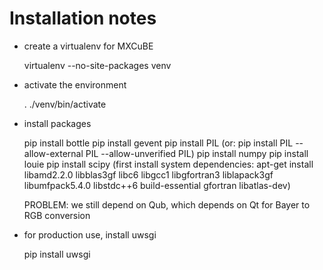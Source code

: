 # Installation notes

* create a virtualenv for MXCuBE
    
    virtualenv --no-site-packages venv

* activate the environment

    . ./venv/bin/activate

* install packages

    pip install bottle
    pip install gevent
    pip install PIL 
      (or: pip install PIL --allow-external PIL --allow-unverified PIL)
    pip install numpy
    pip install louie
    pip install scipy 
      (first install system dependencies:
       apt-get install libamd2.2.0 libblas3gf libc6 libgcc1 libgfortran3 liblapack3gf libumfpack5.4.0 libstdc++6 build-essential gfortran libatlas-dev)

    PROBLEM: we still depend on Qub, which depends on Qt for Bayer to RGB conversion

* for production use, install uwsgi

    pip install uwsgi 
